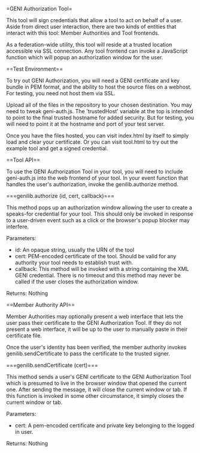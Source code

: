 =GENI Authorization Tool=

This tool will sign credentials that allow a tool to act on behalf of
a user. Aside from direct user interaction, there are two kinds of
entities that interact with this tool: Member Authorities and Tool
frontends.

As a federation-wide utility, this tool will reside at a trusted
location accessible via SSL connection. Any tool frontend can invoke a
JavaScript function which will popup an authorization window for the
user.

==Test Environment==

To try out GENI Authorization, you will need a GENI certificate and
key bundle in PEM format, and the ability to host the source files on
a webhost. For testing, you need not host them via SSL.

Upload all of the files in the repository to your chosen
destination. You may need to tweak geni-auth.js. The 'trustedHost'
variable at the top is intended to point to the final trusted hostname
for added security. But for testing, you will need to point it at the
hostname and port of your test server.

Once you have the files hosted, you can visit index.html by itself to
simply load and clear your certificate. Or you can visit tool.html to
try out the example tool and get a signed credential.

==Tool API==

To use the GENI Authorization Tool in your tool, you will need to
include geni-auth.js into the web frontend of your tool. In your event
function that handles the user's authorization, invoke the
genilib.authorize method.

===genilib.authorize (id, cert, callback)===

This method pops up an authorization window allowing the user to
create a speaks-for credential for your tool. This should only be
invoked in response to a user-driven event such as a click or the
browser's popup blocker may interfere.

Parameters:
- id: An opaque string, usually the URN of the tool
- cert: PEM-encoded certificate of the tool. Should be valid for any authority your tool needs to establish trust with.
- callback: This method will be invoked with a string containing the XML GENI credential. There is no timeout and this method may never be called if the user closes the authorization window.

Returns: Nothing

==Member Authority API==

Member Authorities may optionally present a web interface that lets
the user pass their certificate to the GENI Authorization Tool. If
they do not present a web interface, it will be up to the user to
manually paste in their certificate file.

Once the user's identity has been verified, the member authority
invokes genilib.sendCertificate to pass the certificate to the trusted
signer.

===genilib.sendCertificate (cert)===

This method sends a user's GENI certificate to the GENI Authorization
Tool which is presumed to live in the browser window that opened the
current one. After sending the message, it will close the current
window or tab. If this function is invoked in some other circumstance,
it simply closes the current window or tab.

Parameters:
- cert: A pem-encoded certificate and private key belonging to the logged in user.

Returns: Nothing
